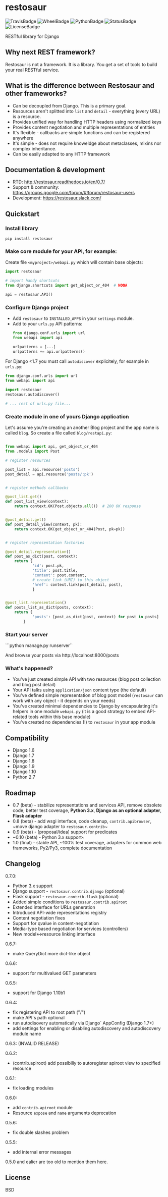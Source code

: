 # restosaur

![TravisBadge](https://travis-ci.org/marcinn/restosaur.svg?branch=master)
![WheelBadge](https://img.shields.io/pypi/wheel/restosaur.svg)
![PythonBadge](https://img.shields.io/pypi/pyversions/restosaur.svg)
![StatusBadge](https://img.shields.io/pypi/status/restosaur.svg)
![LicenseBadge](https://img.shields.io/pypi/l/restosaur.svg)


RESTful library for Django


## Why next REST framework?

Restosaur is not a framework. It is a library.
You get a set of tools to build your real RESTful service.


## What is the difference between Restosaur and other frameworks?

  * Can be decoupled from Django. This is a primary goal.
  * Resources aren't splitted into `list` and `detail` - everything (every URL) is a resource.
  * Provides unified way for handling HTTP headers using normalized keys
  * Provides content negotiation and multiple representations of entities
  * It's flexible - callbacks are simple functions and can be registered anywhere
  * It's simple - does not require knoweldge about metaclasses, mixins nor complex inheritance.
  * Can be easily adapted to any HTTP framework

## Documentation & development

* RTD: http://restosaur.readthedocs.io/en/0.7/
* Support & community: https://groups.google.com/forum/#!forum/restosaur-users 
* Development: https://restosaur.slack.com/

## Quickstart

### Install library

```pip install restosaur```

### Make core module for your API, for example:

Create file `<myproject>/webapi.py` which will contain base objects:

```python
import restosaur

# import handy shortcuts
from django.shortcuts import get_object_or_404  # NOQA

api = restosaur.API()
```

### Configure Django project

  * Add `restosaur` to `INSTALLED_APPS` in your `settings` module.
  * Add to your `urls.py` API patterns:
    ```python
    from django.conf.urls import url
    from webapi import api
    
    urlpatterns = [...]
    urlpatterns += api.urlpatterns()
    ```

For Django <1.7 you must call `autodiscover` explicitely, for example in `urls.py`:

```python
from django.conf.urls import url
from webapi import api
 
import restosaur
restosaur.autodiscover()

# ... rest of urls.py file...
```

### Create module in one of yours Django application

Let's assume you're creating an another Blog project and the app name is called `blog`.
So create a file called `blog/restapi.py`:

```python

from webapi import api, get_object_or_404
from .models import Post

# register resources

post_list = api.resource('posts')
post_detail = api.resource('posts/:pk')


# register methods callbacks 

@post_list.get()
def post_list_view(context):
    return context.OK(Post.objects.all())  # 200 OK response


@post_detail.get()
def post_detail_view(context, pk):
    return context.OK(get_object_or_404(Post, pk=pk))


# register representation factories

@post_detail.representation()
def post_as_dict(post, context):
    return {
            'id': post.pk,
            'title': post.title,
            'content': post.content,
            # create link (URI) to this object
            'href': context.link(post_detail, post),
            }


@post_list.representation()
def posts_list_as_dict(posts, context):
    return {
            'posts': [post_as_dict(post, context) for post in posts]
        }
```

### Start your server

```python manage.py runserver``

And browse your posts via http://localhost:8000/posts

### What's happened?

* You've just created simple API with two resources (blog post collection and blog post detail)
* Your API talks using `application/json` content type (the default)
* You've defined simple representation of blog post model (`restosaur` can work with any object - it depends on your needs)
* You've created minimal dependencies to Django by encapsulating it's helpers in one module `webapi.py` (it is a good strategy to embed API-related tools within this base module)
* You've created no dependencies (!) to `restosaur` in your app module


## Compatibility

* Django 1.6
* Django 1.7
* Django 1.8
* Django 1.9
* Django 1.10
* Python 2.7

## Roadmap

* 0.7 (beta) - stabilize representations and services API, remove obsolete code; better test coverage, **Python 3.x**, **Django as an optional adapter**, **Flask adapter**
* 0.8 (beta) - add wsgi interface, code cleanup, `contrib.apibrowser`, ~move django adapter to `restosaur.contrib`~
* 0.9 (beta) - [proposal/idea] support for predicates
* ~0.10 (beta) - Python 3.x support~
* 1.0 (final) - stable API, ~100% test coverage, adapters for common web frameworks, Py2/Py3, complete documentation

## Changelog

0.7.0:
  * Python 3.x support
  * Django support - `restosaur.contrib.django` (optional)
  * Flask support - `restosaur.contrib.flask` (optional)
  * Added simple conditions to `restosaur.contrib.apiroot`
  * Extended interface for URLs generation
  * Introduced API-wide representations registry
  * Content negotiation fixes
  * Support for qvalue in content-negotiation
  * Media-type based negotiation for services (controllers)
  * New model<->resource linking interface
  
0.6.7:
 * make QueryDict more dict-like object

0.6.6:
 * support for multivalued GET parameters

0.6.5:
 * support for Django 1.10b1

0.6.4: 
 * fix registering API to root path ("/")
 * make API`s path optional
 * run autodisovery automatically via Django` AppConfig (Django 1.7+)
 * add settings for enabling or disabling autodiscovery and autodiscovery module name
 
0.6.3:
 (INVALID RELEASE)
 
0.6.2:
 * (contrib.apiroot) add possibiliy to autoregister apiroot view to specified resource
 
0.6.1:
 * fix loading modules
 
0.6.0:
 * add `contrib.apiroot` module
 * Resource `expose` and `name` arguments deprecation 

0.5.6:
 * fix double slashes problem
 
0.5.5:
 * add internal error messages

0.5.0 and ealier are too old to mention them here.

## License

BSD
